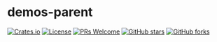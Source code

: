 # demos-parent
[![Crates.io](https://img.shields.io/crates/l/rustc-serialize.svg)](github.com/Devonmusa/demos-parent.git)
[![License](https://img.shields.io/badge/license-Apache-2.0-blue.svg)](http://opensource.org/licenses/Apache-2.0)
[![PRs Welcome](https://img.shields.io/badge/PRs-welcome-brightgreen.svg)](https://github.com/Devonmusa/demos-parent/pulls)
[![GitHub stars](https://img.shields.io/github/stars/Devonmusa/demos-parent.svg?style=social&label=Stars)](https://github.com/Devonmusa/demos-parent)
[![GitHub forks](https://img.shields.io/github/forks/Devonmusa/demos-parent.svg?style=social&label=Fork)](https://github.com/Devonmusa/demos-parent)

